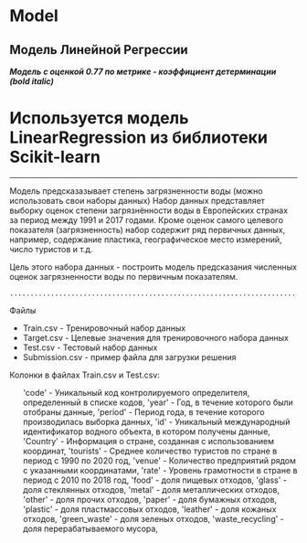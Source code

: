 # Model
## Модель Линейной Регрессии
___Модель с оценкой 0.77 по метрике - коэффициент детерминации (bold italic)___
# Используется модель LinearRegression из библиотеки Scikit-learn
__________

Модель предсказазывает степень загрязненности воды (можно использовать свои наборы данных)
Набор данных представляет выборку оценок степени загрязнённости воды в Европейских странах за период между 1991 и 2017 годами. Кроме оценок самого целевого показателя (загрязненность) набор содержит ряд первичных данных, например, содержание пластика, географическое место измерений, число туристов и т.д.

Цель этого набора данных - построить модель предсказания численных оценок загрязненности воды по первичным показателям.

```
...................................................................................................................................
```

Файлы
<ul  style="list-style-type: disc">
<li>Train.csv - Тренировочный набор данных</li>
<li>Target.csv - Целевые значения для тренировочного набора данных</li>
<li>Test.csv - Тестовый набор данных</li>
<li>Submission.csv - пример файла для загрузки решения</li>
</ul>

Колонки в файлах Train.csv и Test.csv:
<ul  style="list-style-type: disc">
'code' - Уникальный код контролируемого определителя, определенный в списке кодов,
'year' - Год, в течение которого были отобраны данные,
'period' - Период года, в течение которого производилась выборка данных,
'id' - Уникальный международный идентификатор водного объекта, в котором получены данные,
'Country' - Информация о стране, созданная с использованием координат,
'tourists' - Среднее количество туристов по стране в период с 1990 по 2020 год,
'venue' - Количество предприятий рядом с указанными координатами,
'rate' - Уровень грамотности в стране в период с 2010 по 2018 год,
'food' - доля пищевых отходов,
'glass' - доля стеклянных отходов,
'metal' - доля металлических отходов,
'other' - доля прочих отходов,
'paper' - доля бумажных отходов,
'plastic' - доля пластмассовых отходов,
'leather' - доля кожаных отходов,
'green_waste' - доля зеленых отходов,
'waste_recycling' - доля перерабатываемого мусора,
 </ul>
